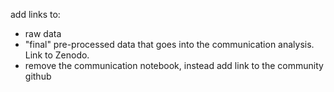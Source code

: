 add links to:
- raw data
- "final" pre-processed data that goes into the communication analysis. Link to Zenodo.
- remove the communication notebook, instead add link to the community github
